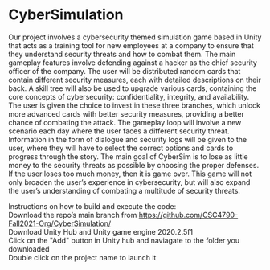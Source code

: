 # CyberSimulation

Our project involves a cybersecurity themed simulation game based in Unity that acts as a training tool for new employees at a company to ensure that they understand security threats and how to combat them. The main gameplay features involve defending against a hacker as the chief security officer of the company. The user will be distributed random cards that contain different security measures, each with detailed descriptions on their back. A skill tree will also be used to upgrade various cards, containing the core concepts of cybersecurity: confidentiality, integrity, and availability. The user is given the choice to invest in these three branches, which unlock more advanced cards with better security measures, providing a better chance of combating the attack. The gameplay loop will involve a new scenario each day where the user faces a different security threat. Information in the form of dialogue and security logs will be given to the user, where they will have to select the correct options and cards to progress through the story. The main goal of CyberSim is to lose as little money to the security threats as possible by choosing the proper defenses. If the user loses too much money, then it is game over. This game will not only broaden the user’s experience in cybersecurity, but will also expand the user’s understanding of combating a multitude of security threats.


Instructions on how to build and execute the code:  
Download the repo’s main branch from https://github.com/CSC4790-Fall2021-Org/CyberSimulation/  
Download Unity Hub and Unity game engine 2020.2.5f1  
Click on the "Add" button in Unity hub and naviagate to the folder you downloaded  
Double click on the project name to launch it  

